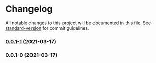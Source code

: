 # Changelog

All notable changes to this project will be documented in this file. See [standard-version](https://github.com/conventional-changelog/standard-version) for commit guidelines.

### [0.0.1-1](https://github.com/dico-app/dico-cli/compare/v0.0.1-0...v0.0.1-1) (2021-03-17)

### 0.0.1-0 (2021-03-17)
